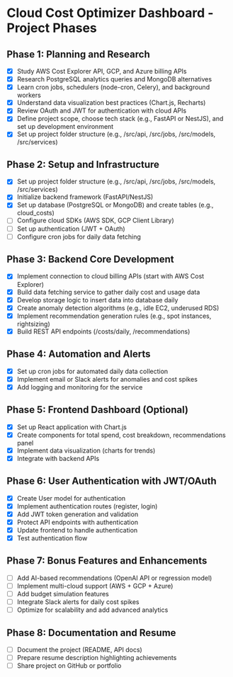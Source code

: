 # Cloud Cost Optimizer Dashboard - Project Phases

## Phase 1: Planning and Research
- [x] Study AWS Cost Explorer API, GCP, and Azure billing APIs
- [x] Research PostgreSQL analytics queries and MongoDB alternatives
- [x] Learn cron jobs, schedulers (node-cron, Celery), and background workers
- [x] Understand data visualization best practices (Chart.js, Recharts)
- [x] Review OAuth and JWT for authentication with cloud APIs
- [x] Define project scope, choose tech stack (e.g., FastAPI or NestJS), and set up development environment
- [x] Set up project folder structure (e.g., /src/api, /src/jobs, /src/models, /src/services)

## Phase 2: Setup and Infrastructure
- [x] Set up project folder structure (e.g., /src/api, /src/jobs, /src/models, /src/services)
- [x] Initialize backend framework (FastAPI/NestJS)
- [x] Set up database (PostgreSQL or MongoDB) and create tables (e.g., cloud_costs)
- [ ] Configure cloud SDKs (AWS SDK, GCP Client Library)
- [ ] Set up authentication (JWT + OAuth)
- [ ] Configure cron jobs for daily data fetching

## Phase 3: Backend Core Development
- [x] Implement connection to cloud billing APIs (start with AWS Cost Explorer)
- [x] Build data fetching service to gather daily cost and usage data
- [x] Develop storage logic to insert data into database daily
- [x] Create anomaly detection algorithms (e.g., idle EC2, underused RDS)
- [x] Implement recommendation generation rules (e.g., spot instances, rightsizing)
- [x] Build REST API endpoints (/costs/daily, /recommendations)

## Phase 4: Automation and Alerts
- [x] Set up cron jobs for automated daily data collection
- [x] Implement email or Slack alerts for anomalies and cost spikes
- [x] Add logging and monitoring for the service

## Phase 5: Frontend Dashboard (Optional)
- [x] Set up React application with Chart.js
- [x] Create components for total spend, cost breakdown, recommendations panel
- [x] Implement data visualization (charts for trends)
- [x] Integrate with backend APIs

## Phase 6: User Authentication with JWT/OAuth
- [x] Create User model for authentication
- [x] Implement authentication routes (register, login)
- [x] Add JWT token generation and validation
- [x] Protect API endpoints with authentication
- [x] Update frontend to handle authentication
- [x] Test authentication flow

## Phase 7: Bonus Features and Enhancements
- [ ] Add AI-based recommendations (OpenAI API or regression model)
- [ ] Implement multi-cloud support (AWS + GCP + Azure)
- [ ] Add budget simulation features
- [ ] Integrate Slack alerts for daily cost spikes
- [ ] Optimize for scalability and add advanced analytics

## Phase 8: Documentation and Resume
- [ ] Document the project (README, API docs)
- [ ] Prepare resume description highlighting achievements
- [ ] Share project on GitHub or portfolio
